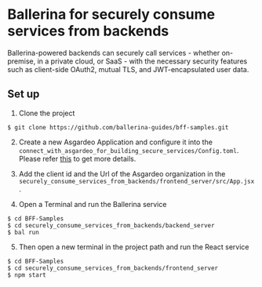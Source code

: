 # Ballerina for securely consume services from backends

Ballerina-powered backends can securely call services - whether on-premise, in a private cloud, or SaaS - with the necessary security features such as client-side OAuth2, mutual TLS, and JWT-encapsulated user data.

## Set up

1. Clone the project 

```
$ git clone https://github.com/ballerina-guides/bff-samples.git
```

2. Create a new Asgardeo Application and configure it into the `connect_with_asgardeo_for_building_secure_services/Config.toml`. Please refer [this](https://wso2.com/asgardeo/docs/guides/applications/register-single-page-app/) to get more details.

3. Add the client id and the Url of the Asgardeo organization in the `securely_consume_services_from_backends/frontend_server/src/App.jsx`.

4. Open a Terminal and run the Ballerina service

```
$ cd BFF-Samples
$ cd securely_consume_services_from_backends/backend_server
$ bal run
```

5. Then open a new terminal in the project path and run the React service

```
$ cd BFF-Samples
$ cd securely_consume_services_from_backends/frontend_server
$ npm start
```
